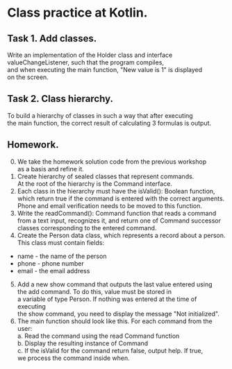 # Class practice at Kotlin.

## Task 1. Add classes.
Write an implementation of the Holder class and interface  
valueChangeListener, such that the program compiles,  
and when executing the main function, "New value is 1" is displayed  
on the screen.

## Task 2. Class hierarchy.
To build a hierarchy of classes in such a way that after executing  
the main function, the correct result of calculating 3 formulas is output.

## Homework.
0. We take the homework solution code from the previous workshop  
as a basis and refine it.
1. Create hierarchy of sealed classes that represent commands.  
At the root of the hierarchy is the Command interface.
2. Each class in the hierarchy must have the isValid(): Boolean function,  
which return true if the command is entered with the correct arguments.  
Phone and email verification needs to be moved to this function.
3. Write the readCommand(): Command function that reads a command  
from a text input, recognizes it, and return one of Command successor  
classes corresponding to the entered command.
4. Create the Person data class, which represents a record about a person.  
This class must contain fields:
* name - the name of the person
* phone - phone number
* email - the email address
5. Add a new show command that outputs the last value entered using  
the add command. To do this, value must be stored in  
a variable of type Person. If nothing was entered at the time of executing  
the show command, you need to display the message "Not initialized".
6. The main function should look like this. For each command from the user:  
a. Read the command using the read Command function  
b. Display the resulting instance of Command  
c. If the isValid for the command return false, output help. If true,  
we process the command inside when.

